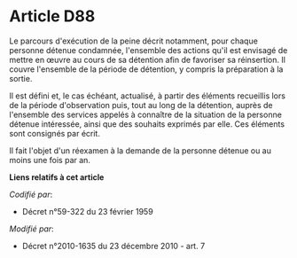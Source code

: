 # Article D88

Le parcours d'exécution de la peine décrit notamment, pour chaque personne détenue condamnée, l'ensemble des actions qu'il
est envisagé de mettre en œuvre au cours de sa détention afin de favoriser sa réinsertion. Il couvre l'ensemble de la période
de détention, y compris la préparation à la sortie. 

Il est défini et, le cas échéant, actualisé, à partir des éléments recueillis lors de la période d'observation puis, tout au
long de la détention, auprès de l'ensemble des services appelés à connaître de la situation de la personne détenue
intéressée, ainsi que des souhaits exprimés par elle. Ces éléments sont consignés par écrit. 

Il fait l'objet d'un réexamen à la demande de la personne détenue ou au moins une fois par an.

**Liens relatifs à cet article**

_Codifié par_:

  - Décret n°59-322 du 23 février 1959

_Modifié par_:

  - Décret n°2010-1635 du 23 décembre 2010 - art. 7
